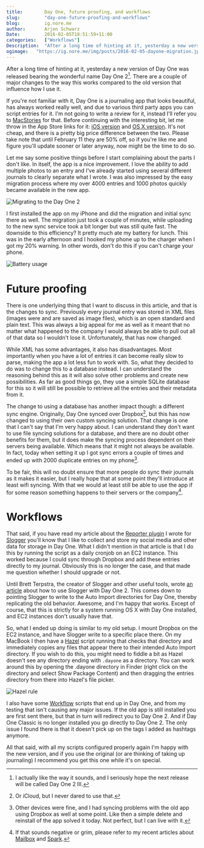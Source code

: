 ```yaml
---
title:        Day One, future proofing, and workflows
slug:         "day-one-future-proofing-and-workflows"
blog:         ig.nore.me  
author:       Arjen Schwarz  
Date:         2016-02-05T18:51:59+11:00
categories:   ["Workflows"]
Description:  "After a long time of hinting at it, yesterday a new version of Day One was released bearing the wonderful name Day One 2. There are a couple of major changes to the way this works compared to the old version that influence how I use it."
ogimage:   "https://ig.nore.me/img/posts/2016-02-05-dayone-migration.jpg"
---
```


After a long time of hinting at it, yesterday a new version of Day One was released bearing the wonderful name Day One 2[^dayonetwothree]. There are a couple of major changes to the way this works compared to the old version that influence how I use it.

If you're not familiar with it, Day One is a journaling app that looks beautiful, has always worked really well, and due to various third party apps you can script entries for it. I'm not going to write a review for it, instead I'll refer you to [MacStories][macstories] for that. Before continuing with the interesting bit, let me throw in the App Store links for it: [iOS version][doios] and [OS X version][doosx]. It's not cheap, and there is a pretty big price difference between the two. Please take note that until February 11 they are 50% off, so if you're like me and figure you'll update sooner or later anyway, now might be the time to do so.

Let me say some positive things before I start complaining about the parts I don't like. In itself, the app is a nice improvement. I love the ability to add multiple photos to an entry and I've already started using several different journals to clearly separate what I wrote. I was also impressed by the easy migration process where my over 4000 entries and 1000 photos quickly became available in the new app.

![Migrating to the Day One 2](/img/posts/2016-02-05-dayone-migration.jpg)

I first installed the app on my iPhone and did the migration and initial sync there as well. The migration just took a couple of minutes, while uploading to the new sync service took a bit longer but was still quite fast. The downside to this efficiency? It pretty much ate my battery for lunch. This was in the early afternoon and I hooked my phone up to the charger when I got my 20% warning. In other words, don't do this if you can't charge your phone.

![Battery usage](/img/posts/2016-02-05-dayone-battery.jpg)

# Future proofing

There is one underlying thing that I want to discuss in this article, and that is the changes to sync. Previously every journal entry was stored in XML files (images were and are saved as image files), which is an open standard and plain text. This was always a big appeal for me as well as it meant that no matter what happened to the company I would always be able to pull out all of that data so I wouldn't lose it. Unfortunately, that has now changed.

While XML has some advantages, it also has disadvantages. Most importantly when you have a lot of entries it can become really slow to parse, making the app a lot less fun to work with. So, what they decided to do was to change this to a database instead. I can understand the reasoning behind this as it will also solve other problems and create new possibilities. As far as good things go, they use a simple SQLite database for this so it will still be possible to retrieve all the entries and their metadata from it.

The change to using a database has another impact though: a different sync engine. Originally, Day One synced over Dropbox[^oricloud], but this has now changed to using their own custom syncing solution. That change is one that I can't say that I'm very happy about. I can understand they don't want to use file syncing solutions for a database, and there are no doubt other benefits for them, but it does make the syncing process dependent on their servers being available. Which means that it might not always be available. In fact, today when setting it up I got sync errors a couple of times and ended up with 2000 duplicate entries on my phone[^rinse]. 

To be fair, this will no doubt ensure that more people do sync their journals as it makes it easier, but I really hope that at some point they'll introduce at least wifi syncing. With that we would at least still be able to use the app if for some reason something happens to their servers or the company[^futureproof].

# Workflows

That said, if you have read my article about the [Reporter plugin][reporterplugin] I wrote for [Slogger][slogger] you'll know that I like to collect and store my social media and other data for storage in Day One. What I didn't mention in that article is that I do this by running the script as a daily cronjob on an EC2 instance. This worked because I could sync through Dropbox and add these entries directly to my journal. Obviously this is no longer the case, and that made me question whether I should upgrade or not.

Until Brett Terpstra, the creator of Slogger and other useful tools, wrote [an article][makeitwork] about how to use Slogger with Day One 2. This comes down to pointing Slogger to write to the Auto Import directories for Day One, thereby replicating the old behavior. Awesome, and I'm happy that works. Except of course, that this is strictly for a system running OS X with Day One installed, and EC2 instances don't usually have that.

So, what I ended up doing is similar to my old setup. I mount Dropbox on the EC2 instance, and have Slogger write to a specific place there. On my MacBook I then have a [Hazel][hazel] script running that checks that directory and immediately copies any files that appear there to their intended Auto Import directory. If you wish to do this, you might need to fiddle a bit as Hazel doesn't see any directory ending with `.dayone` as a directory. You can work around this by opening the .dayone directory in Finder (right click on the directory and select Show Package Content) and then dragging the entries directory from there into Hazel's file picker.

![Hazel rule](/img/posts/2016-02-05-dayone-hazel.png)

I also have some [Workflow][workflow] scripts that end up in Day One, and from my testing that isn't causing any major issues. If the old app is still installed you are first sent there, but that in turn will redirect you to Day One 2. And if Day One Classic is no longer installed you go directly to Day One 2. The only issue I found there is that it doesn't pick up on the tags I added as hashtags anymore.

All that said, with all my scripts configured properly again I'm happy with the new version, and if you use the original (or are thinking of taking up journaling) I recommend you get this one while it's on special.

[^dayonetwothree]: I actually like the way it sounds, and I seriously hope the next release will be called Day One 2 III.

[doios]: https://itunes.apple.com/au/app/day-one-2-journal-+-notes/id1044867788?mt=8&uo=4&at=1000l9pK

[doosx]: https://itunes.apple.com/au/app/day-one-2-journal-+-notes/id1055511498?mt=12&uo=4&at=1000l9pK

[^oricloud]: Or iCloud, but I never dared to use that.

[^rinse]: Other devices were fine, and I had syncing problems with the old app using Dropbox as well at some point. Like then a simple delete and reinstall of the app solved it today. Not perfect, but I can live with it.

[^futureproof]: If that sounds negative or grim, please refer to my recent articles about [Mailbox][mailbox] and [Spark][spark].

[mailbox]: https://ig.nore.me/weekly-notes/week-51-2015/

[spark]: https://ig.nore.me/weekly-notes/week-5-2016/

[reporterplugin]: https://ig.nore.me/2015/11/reporter-plugin-for-slogger/

[slogger]: https://github.com/ttscoff/Slogger

[makeitwork]: http://brettterpstra.com/2016/02/04/slogger-with-day-one-2/

[hazel]: https://www.noodlesoft.com/hazel.php

[macstories]: https://www.macstories.net/reviews/day-one-2-review/

[workflow]: https://itunes.apple.com/au/app/workflow-powerful-automation/id915249334?mt=8&uo=4&at=1000l9pK
